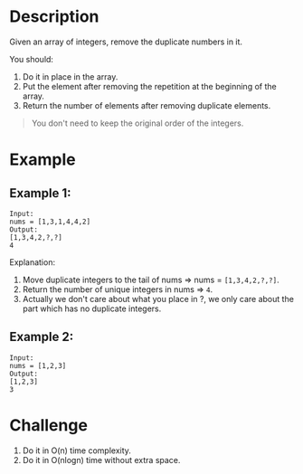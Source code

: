 # Description
Given an array of integers, remove the duplicate numbers in it.

You should:

1. Do it in place in the array.
2. Put the element after removing the repetition at the beginning of the array.
3. Return the number of elements after removing duplicate elements.
> You don't need to keep the original order of the integers.
# Example
## Example 1:
```
Input:
nums = [1,3,1,4,4,2]
Output:
[1,3,4,2,?,?]
4
```
Explanation:

1. Move duplicate integers to the tail of nums => nums = `[1,3,4,2,?,?]`.
2. Return the number of unique integers in nums => `4`.
3. Actually we don't care about what you place in ?, we only care about the part which has no duplicate integers.
## Example 2:
```
Input:
nums = [1,2,3]
Output:
[1,2,3]
3
```
# Challenge
1. Do it in O(n) time complexity.
2. Do it in O(nlogn) time without extra space.